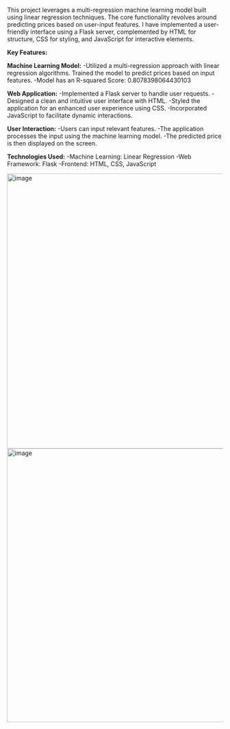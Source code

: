 This project leverages a multi-regression machine learning model built using linear regression techniques. The core functionality revolves around predicting prices based on user-input features. 
I have implemented a user-friendly interface using a Flask server, complemented by HTML for structure, CSS for styling, and JavaScript for interactive elements.

**Key Features:**

**Machine Learning Model:**
-Utilized a multi-regression approach with linear regression algorithms. Trained the model to predict prices based on input features. 
-Model has an R-squared Score: 0.8078398064430103

**Web Application:**
-Implemented a Flask server to handle user requests.
-Designed a clean and intuitive user interface with HTML.
-Styled the application for an enhanced user experience using CSS.
-Incorporated JavaScript to facilitate dynamic interactions.

**User Interaction:**
-Users can input relevant features.
-The application processes the input using the machine learning model.
-The predicted price is then displayed on the screen.

**Technologies Used:**
-Machine Learning: Linear Regression
-Web Framework: Flask
-Frontend: HTML, CSS, JavaScript

<img width="641" alt="image" src="https://github.com/NiharikaAdari/Predict-Laptop-Prices/assets/130190699/78e7a476-c9f0-4fec-93ba-5a7903a3f420">


<img width="638" alt="image" src="https://github.com/NiharikaAdari/Predict-Laptop-Prices/assets/130190699/5d4d5d94-3528-42ca-a103-dedbe2442a96">

